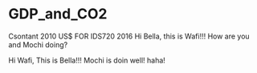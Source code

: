 # GDP_and_CO2
Csontant 2010 US$
FOR IDS720
2016
Hi Bella, this is Wafi!!! How are you and Mochi doing?

Hi Wafi, This is Bella!!! Mochi is doin well! haha!
